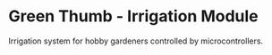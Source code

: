 # Green Thumb - Irrigation Module
Irrigation system for hobby gardeners controlled by microcontrollers.
